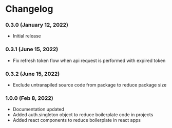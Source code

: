 # Changelog

### 0.3.0 (January 12, 2022)

- Initial release

### 0.3.1 (June 15, 2022)

- Fix refresh token flow when api request is performed with expired token

### 0.3.2 (June 15, 2022)

- Exclude untranspiled source code from package to reduce package size

### 1.0.0 (Feb 8, 2022)

- Documentation updated
- Added auth.singleton object to reduce boilerplate code in projects
- Added react components to reduce boilerplate in react apps
